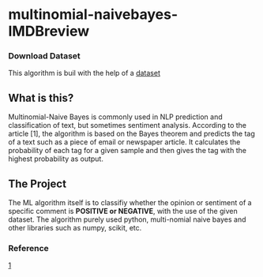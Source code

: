 # multinomial-naivebayes-IMDBreview
 
### Download Dataset 
This algorithm is buil with the help of a [dataset](https://www.kaggle.com/purvitsharma/imdb-sentiment-analysis-90-accuracy)

## What is this?
Multinomial-Naive Bayes is commonly used in NLP prediction and classification of text, but sometimes sentiment analysis. According to the article [1], the algorithm is based on the Bayes theorem and predicts the tag of a text such as a piece of email or newspaper article. It calculates the probability of each tag for a given sample and then gives the tag with the highest probability as output.

## The Project
The ML algorithm itself is to classifiy whether the opinion or sentiment of a specific comment is **POSITIVE or NEGATIVE**, with the use of the given dataset. The algorithm purely used python, multi-nomial naive bayes and other libraries such as numpy, scikit, etc.

### Reference
[1](https://www.upgrad.com/blog/multinomial-naive-bayes-explained)
